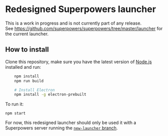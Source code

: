 # Redesigned Superpowers launcher

This is a work in progress and is not currently part of any release.  
See https://github.com/superpowers/superpowers/tree/master/launcher for the current launcher.

## How to install

Clone this repository, make sure you have the latest version of [Node.js](https://nodejs.org/) installed and run:

```bash
    npm install
    npm run build

    # Install Electron
    npm install -g electron-prebuilt
```

To run it:

    npm start

For now, this redesigned launcher should only be used it with a Superpowers server running the [`new-launcher` branch](https://github.com/superpowers/superpowers/tree/new-launcher).
